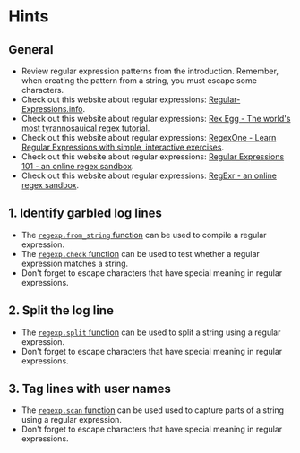 # Hints

## General

- Review regular expression patterns from the introduction. Remember, when creating the pattern from a string, you must escape some characters.
- Check out this website about regular expressions: [Regular-Expressions.info][website-regex-info].
- Check out this website about regular expressions: [Rex Egg - The world's most tyrannosauical regex tutorial][website-rexegg].
- Check out this website about regular expressions: [RegexOne - Learn Regular Expressions with simple, interactive exercises][website-regexone].
- Check out this website about regular expressions: [Regular Expressions 101 - an online regex sandbox][website-regex-101].
- Check out this website about regular expressions: [RegExr - an online regex sandbox][website-regexr].

## 1. Identify garbled log lines

- The [`regexp.from_string` function][from-string] can be used to compile a regular expression.
- The [`regexp.check` function][check] can be used to test whether a regular expression matches a string.
- Don't forget to escape characters that have special meaning in regular expressions.

## 2. Split the log line

- The [`regexp.split` function][split] can be used to split a string using a regular expression.
- Don't forget to escape characters that have special meaning in regular expressions.

## 3. Tag lines with user names

- The [`regexp.scan` function][scan] can be used used to capture parts of a string using a regular expression.
- Don't forget to escape characters that have special meaning in regular expressions.

[website-regex-info]: https://www.regular-expressions.info
[website-rexegg]: https://www.rexegg.com/
[website-regexone]: https://regexone.com/
[website-regex-101]: https://regex101.com/
[website-regexr]: https://regexr.com/
[from-string]: https://hexdocs.pm/gleam_regexp/gleam/rregexp.html#from_string
[check]: https://hexdocs.pm/gleam_regexp/gleam/regexp.html#check
[split]: https://hexdocs.pm/gleam_regexp/gleam/regexp.html#split
[scan]: https://hexdocs.pm/gleam_regexp/gleam/regexp.html#scan
